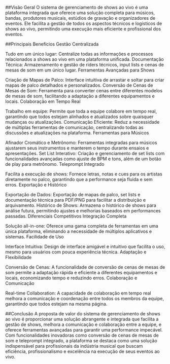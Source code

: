 ##Visão Geral
O sistema de gerenciamento de shows ao vivo é uma plataforma integrada que oferece uma solução completa para músicos, bandas, produtores musicais, estúdios de gravação e organizadores de eventos. Ele facilita a gestão de todos os aspectos técnicos e logísticos de shows ao vivo, permitindo uma execução mais eficiente e profissional dos eventos.

##Principais Benefícios
Gestão Centralizada

Tudo em um único lugar: Centralize todas as informações e processos relacionados a shows ao vivo em uma plataforma unificada.
Documentação Técnica: Armazenamento e gestão de riders técnicos, input lists e cenas de mesas de som em um único lugar.
Ferramentas Avançadas para Shows

Criação de Mapas de Palco: Interface intuitiva de arrastar e soltar para criar mapas de palco detalhados e personalizados.
Conversão de Cenas de Mesas de Som: Ferramenta para converter cenas entre diferentes modelos de mesas de som, facilitando a adaptação a diferentes equipamentos e locais.
Colaboração em Tempo Real

Trabalho em equipe: Permite que toda a equipe colabore em tempo real, garantindo que todos estejam alinhados e atualizados sobre quaisquer mudanças ou atualizações.
Comunicação Eficiente: Reduz a necessidade de múltiplas ferramentas de comunicação, centralizando todas as discussões e atualizações na plataforma.
Ferramentas para Músicos

Afinador Cromático e Metrônomo: Ferramentas integradas para músicos ajustarem seus instrumentos e manterem o tempo durante ensaios e apresentações.
Set List Interativo: Criação e gerenciamento de set lists com funcionalidades avançadas como ajuste de BPM e tons, além de um botão de play para metrônomo.
Teleprompt Integrado

Facilita a execução de shows: Fornece letras, notas e cues para os artistas diretamente no palco, garantindo que a performance seja fluida e sem erros.
Exportação e Histórico

Exportação de Dados: Exportação de mapas de palco, set lists e documentação técnica para PDF/PNG para facilitar a distribuição e arquivamento.
Histórico de Shows: Armazena o histórico de shows para análise futura, permitindo ajustes e melhorias baseados em performances passadas.
Diferenciais Competitivos
Integração Completa

Solução all-in-one: Oferece uma gama completa de ferramentas em uma única plataforma, eliminando a necessidade de múltiplos aplicativos e sistemas.
Facilidade de Uso

Interface Intuitiva: Design de interface amigável e intuitivo que facilita o uso, mesmo para usuários com pouca experiência técnica.
Adaptação e Flexibilidade

Conversão de Cenas: A funcionalidade de conversão de cenas de mesas de som permite a adaptação rápida e eficiente a diferentes equipamentos e locais, economizando tempo e reduzindo erros.
Colaboração e Comunicação

Real-time Collaboration: A capacidade de colaboração em tempo real melhora a comunicação e coordenação entre todos os membros da equipe, garantindo que todos estejam na mesma página.

##Conclusão
A proposta de valor do sistema de gerenciamento de shows ao vivo é proporcionar uma solução abrangente e integrada que facilita a gestão de shows, melhora a comunicação e colaboração entre a equipe, e oferece ferramentas avançadas para garantir uma performance impecável. Com funcionalidades inovadoras como conversão de cenas de mesas de som e teleprompt integrado, a plataforma se destaca como uma solução indispensável para profissionais da indústria musical que buscam eficiência, profissionalismo e excelência na execução de seus eventos ao vivo.
